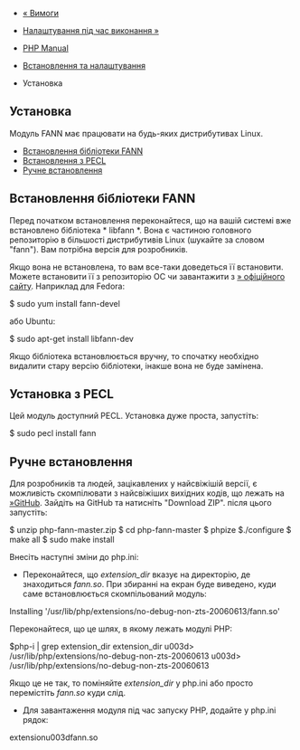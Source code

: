 - [« Вимоги](fann.requirements.md)
- [Налаштування під час виконання »](fann.configuration.md)

- [PHP Manual](index.md)
- [Встановлення та налаштування](fann.setup.md)
- Установка

## Установка

Модуль FANN має працювати на будь-яких дистрибутивах Linux.

- [Встановлення бібліотеки FANN](fann.installation.md#fann.installation.lib)
- [Встановлення з PECL](fann.installation.md#fann.installation.pecl)
- [Ручне встановлення](fann.installation.md#fann.installation.manual)

## Встановлення бібліотеки FANN

Перед початком встановлення переконайтеся, що на вашій системі вже встановлено
бібліотека * libfann *. Вона є частиною головного репозиторію в
більшості дистрибутивів Linux (шукайте за словом "fann"). Вам потрібна
версія для розробників.

Якщо вона не встановлена, то вам все-таки доведеться її встановити. Можете
встановити її з репозиторію ОС чи завантажити з [» офіційного сайту](http://leenissen.dk/fann/wp/). Наприклад для Fedora:


$ sudo yum install fann-devel

або Ubuntu:


$ sudo apt-get install libfann-dev

Якщо бібліотека встановлюється вручну, то спочатку необхідно
видалити стару версію бібліотеки, інакше вона не буде замінена.

## Установка з PECL

Цей модуль доступний PECL. Установка дуже проста, запустіть:


$ sudo pecl install fann

## Ручне встановлення

Для розробників та людей, зацікавлених у найсвіжішій версії, є
можливість скомпілювати з найсвіжіших вихідних кодів, що лежать
на [»GitHub](https://github.com/bukka/php-fann). Зайдіть на GitHub та
натисніть "Download ZIP". після цього запустіть:


$ unzip php-fann-master.zip
$ cd php-fann-master
$ phpize
$./configure
$ make all
$ sudo make install

Внесіть наступні зміни до php.ini:

- Переконайтеся, що *extension_dir* вказує на директорію, де
знаходиться *fann.so*. При збиранні на екран буде виведено, куди саме
встановлюється скомпільований модуль:


Installing '/usr/lib/php/extensions/no-debug-non-zts-20060613/fann.so'

Переконайтеся, що це шлях, в якому лежать модулі PHP:


$php-i | grep extension_dir
extension_dir u003d> /usr/lib/php/extensions/no-debug-non-zts-20060613 u003d>
/usr/lib/php/extensions/no-debug-non-zts-20060613

Якщо це не так, то поміняйте *extension_dir* у php.ini або просто
перемістіть *fann.so* куди слід.

- Для завантаження модуля під час запуску PHP, додайте у php.ini рядок:


extensionu003dfann.so
